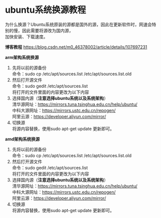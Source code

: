 # ubuntu系统换源教程

为什么换源？Ubuntu系统原装的源都是国外的源，因此在更新软件时，网速会特别的慢，因此需要将源改为国内源，  
加快安装、下载速度。

**博客教程**
https://blog.csdn.net/m0_46378002/article/details/107697231

**arm架构系统换源**
1. 先将以前的源备份  
命令：sudo cp /etc/apt/sources.list /etc/apt/sources.list.old
2. 然后打开源文件  
命令：sudo gedit /etc/apt/sources.list  
将打开的文件里面的内容更改为以下内容  
3. 选择国内源（**注意选择ubuntu系统以及系统架构**）   
清华源网址：https://mirrors.tuna.tsinghua.edu.cn/help/ubuntu/  
中科大源网址：https://mirrors.ustc.edu.cn/repogen/  
阿里云源：https://developer.aliyun.com/mirror/  
4. 切换源  
将源内容替换，使用sudo apt-get update 更新即可。  

**amd架构系统换源**
1. 先将以前的源备份  
命令：sudo cp /etc/apt/sources.list /etc/apt/sources.list.old
2. 然后打开源文件  
命令：sudo gedit /etc/apt/sources.list  
将打开的文件里面的内容更改为以下内容  
3. 选择国内源（**注意选择ubuntu系统以及系统架构**）   
清华源网址：https://mirrors.tuna.tsinghua.edu.cn/help/ubuntu/  
中科大源网址：https://mirrors.ustc.edu.cn/repogen/  
阿里云源：https://developer.aliyun.com/mirror/  
4. 切换源  
将源内容替换，使用sudo apt-get update 更新即可。  